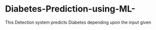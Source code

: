 # Diabetes-Prediction-using-ML-
This Detection system predicts Diabetes depending upon the input given
